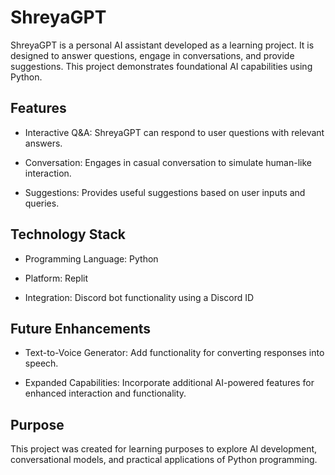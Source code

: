 # ShreyaGPT

ShreyaGPT is a personal AI assistant developed as a learning project. It is designed to answer questions, engage in conversations, and provide suggestions. This project demonstrates foundational AI capabilities using Python.

## Features

*  Interactive Q&A: ShreyaGPT can respond to user questions with relevant answers.

*  Conversation: Engages in casual conversation to simulate human-like interaction.

*  Suggestions: Provides useful suggestions based on user inputs and queries.

## Technology Stack

* Programming Language: Python

* Platform: Replit

* Integration: Discord bot functionality using a Discord ID

## Future Enhancements

* Text-to-Voice Generator: Add functionality for converting responses into speech.

* Expanded Capabilities: Incorporate additional AI-powered features for enhanced interaction and functionality.

## Purpose

This project was created for learning purposes to explore AI development, conversational models, and practical applications of Python programming.

